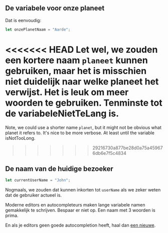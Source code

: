 ## De variabele voor onze planeet

Dat is eenvoudig:

```js
let onzePlanetNaam = "Aarde";
```

<<<<<<< HEAD
Let wel, we zouden een kortere naam `planeet` kunnen gebruiken, maar het is misschien niet duidelijk naar welke planeet het verwijst. Het is leuk om meer woorden te gebruiken. Tenminste tot de variabeleNietTeLang is.
=======
Note, we could use a shorter name `planet`, but it might not be obvious what planet it refers to. It's nice to be more verbose. At least until the variable isNotTooLong.
>>>>>>> 29216730a877be28d0a75a459676db6e7f5c4834

## De naam van de huidige bezoeker

```js
let currentUserName = "John";
```

Nogmaals, we zouden dat kunnen inkorten tot `userName` als we zeker weten dat de gebruiker actueel is.

Moderne editors en autocompleteurs maken lange variabele namen gemakkelijk te schrijven. Bespaar er niet op. Een naam met 3 woorden is prima.

En als je editors geen goede autocompletion heeft, haal dan [een nieuwe](/code-editors).